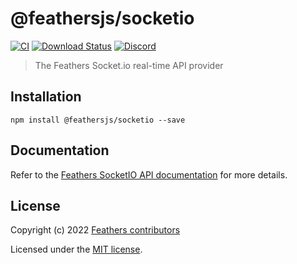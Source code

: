 # @feathersjs/socketio

[![CI](https://github.com/feathersjs/feathers/workflows/CI/badge.svg)](https://github.com/feathersjs/feathers/actions?query=workflow%3ACI)
[![Download Status](https://img.shields.io/npm/dm/@feathersjs/socketio.svg?style=flat-square)](https://www.npmjs.com/package/@feathersjs/socketio)
[![Discord](https://badgen.net/badge/icon/discord?icon=discord&label)](https://discord.gg/qa8kez8QBx)

> The Feathers Socket.io real-time API provider

## Installation

```
npm install @feathersjs/socketio --save
```

## Documentation

Refer to the [Feathers SocketIO API documentation](https://docs.feathersjs.com/api/socketio.html) for more details.

## License

Copyright (c) 2022 [Feathers contributors](https://github.com/feathersjs/feathers/graphs/contributors)

Licensed under the [MIT license](LICENSE).
